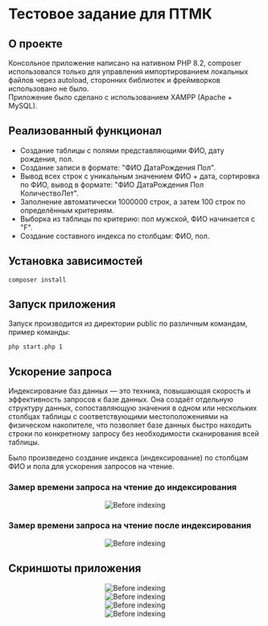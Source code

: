# Тестовое задание для ПТМК

## О проекте

Консольное приложение написано на нативном PHP 8.2, composer использовался только для управления импортированием локальных файлов через autoload, сторонних библиотек и фреймворков использовано не было.<br>
Приложение было сделано с использованием XAMPP (Apache + MySQL).

## Реализованный функционал

* Создание таблицы с полями представляющими ФИО, дату рождения, пол.
* Создание записи в формате: "ФИО ДатаРождения Пол".
* Вывод всех строк с уникальным значением ФИО + дата, сортировка по ФИО, вывод в формате: "ФИО ДатаРождения Пол КоличествоЛет".
* Заполнение автоматически 1000000 строк, а затем 100 строк по определённым критериям.
* Выборка из таблицы по критерию: пол мужской, ФИО начинается с "F".
* Создание составного индекса по столбцам: ФИО, пол.

## Установка зависимостей

```shell
composer install
```

## Запуск приложения

Запуск производится из директории public по различным командам, пример команды:

```shell
php start.php 1
```

## Ускорение запроса

Индексирование баз данных — это техника, повышающая скорость и эффективность запросов к базе данных. Она создаёт отдельную структуру данных, сопоставляющую значения в одном или нескольких столбцах таблицы с соответствующими местоположениями на физическом накопителе, что позволяет базе данных быстро находить строки по конкретному запросу без необходимости сканирования всей таблицы.<br>

Было произведено создание индекса (индексирование) по столбцам ФИО и пола для ускорения запросов на чтение.

### Замер времени запроса на чтение до индексирования

<div align="center">
  <img src="https://github.com/flametong/ptmk-test-assignment-solution/assets/32167273/6d31cc88-22f9-4e5e-b2f3-9e7a281c1d63" alt="Before indexing">
</div>

### Замер времени запроса на чтение после индексирования

<div align="center">
  <img src="https://github.com/flametong/ptmk-test-assignment-solution/assets/32167273/70e07490-8387-431c-905e-ab4472043bad" alt="Before indexing">
</div>

## Скриншоты приложения

<div align="center">
  <img src="https://github.com/flametong/ptmk-test-assignment-solution/assets/32167273/a0cf9e6e-ebba-42e3-870d-4aeeb241bce0" alt="Before indexing">
</div>

<div align="center">
  <img src="https://github.com/flametong/ptmk-test-assignment-solution/assets/32167273/940a1f4a-579a-4a57-9353-c4b4abe7add6" alt="Before indexing">
</div>

<div align="center">
  <img src="https://github.com/flametong/ptmk-test-assignment-solution/assets/32167273/a79de4d4-74ef-4922-afe3-96926ddc73e3" alt="Before indexing">
</div>

<div align="center">
  <img src="https://github.com/flametong/ptmk-test-assignment-solution/assets/32167273/9aecee02-5e8b-418a-bace-0c7d07d21451" alt="Before indexing">
</div>

